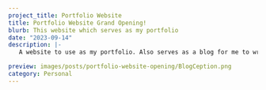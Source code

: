 ```yaml
---
project_title: Portfolio Website
title: Portfolio Website Grand Opening!
blurb: This website which serves as my portfolio
date: "2023-09-14"
description: |-
   A website to use as my portfolio. Also serves as a blog for me to write my musings. Made with ❤️ in SvelteKit. 

preview: images/posts/portfolio-website-opening/BlogCeption.png
category: Personal
---
```

